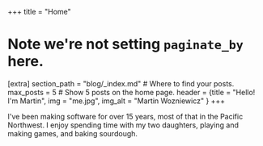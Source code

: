 +++
title = "Home"
# Note we're not setting `paginate_by` here.

[extra]
section_path = "blog/_index.md"  # Where to find your posts.
max_posts = 5  # Show 5 posts on the home page.
header = {title = "Hello! I'm Martin", img = "me.jpg", img_alt = "Martin Wozniewicz" }
+++


I've been making software for over 15 years, most of that in the Pacific
Northwest. I enjoy spending time with my two daughters, playing and making
games, and baking sourdough.